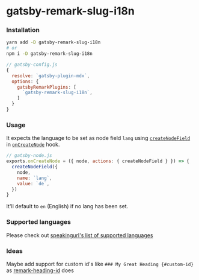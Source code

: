 # gatsby-remark-slug-i18n

### Installation

```bash
yarn add -D gatsby-remark-slug-i18n
# or
npm i -D gatsby-remark-slug-i18n
```

```js
// gatsby-config.js
{
  resolve: `gatsby-plugin-mdx`,
  options: {
    gatsbyRemarkPlugins: [
      `gatsby-remark-slug-i18n`,
    ]
  }
}
```

### Usage

It expects the language to be set as node field `lang` using [`createNodeField`](https://www.gatsbyjs.org/docs/actions/#createNodeField) in [`onCreateNode`](https://www.gatsbyjs.org/docs/node-apis/#onCreateNode) hook.

```js
// gatsby-node.js
exports.onCreateNode = ({ node, actions: { createNodeField } }) => {
  createNodeField({
    node,
    name: `lang`,
    value: `de`,
  })
}
```

It'll default to `en` (English) if no lang has been set.

### Supported languages

Please check out [speakingurl's list of supported languages](https://github.com/pid/speakingurl#getsluginput-options)

### Ideas

Maybe add support for custom id's like `### My Great Heading {#custom-id}` as [remark-heading-id](https://github.com/imcuttle/remark-heading-id) does
